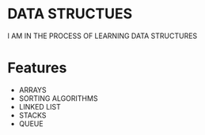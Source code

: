
# DATA STRUCTUES


I AM IN THE PROCESS OF LEARNING DATA STRUCTURES

# Features

- ARRAYS
- SORTING ALGORITHMS
- LINKED LIST
- STACKS
- QUEUE
